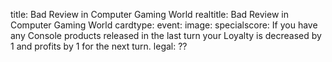 title: Bad Review in Computer Gaming World 
realtitle: Bad Review in Computer Gaming World 
cardtype: event: 
image: 
specialscore: If you have any Console products released in the last turn your Loyalty is decreased by 1 and profits by 1 for the next turn.
legal: ??
